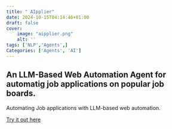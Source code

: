 ```yaml
---
title: " AIpplier"
date: 2024-10-15T04:14:46+01:00
draft: false
cover:
    image: "aipplier.png"
    alt: ''
tags: ['NLP','Agents',]
Categories: ['Agents', 'AI']
---
```


## An LLM-Based Web Automation Agent for automatig job applications on popular job boards.

Automating Job applications with LLM-based web automation.

[Try it out here](https://www.aipplier.com/)